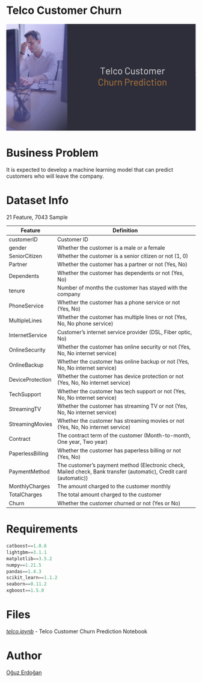 # Telco Customer Churn

![Telco](/images/telco.png)

# Business Problem

It is expected to develop a machine learning model that can predict customers who will leave the company.

# Dataset Info

21 Feature, 7043 Sample

| Feature | Definition |
| --- | --- |
| customerID | Customer ID |
| gender | Whether the customer is a male or a female |
| SeniorCitizen | Whether the customer is a senior citizen or not (1, 0) |
| Partner | Whether the customer has a partner or not (Yes, No) |
| Dependents | Whether the customer has dependents or not (Yes, No) |
| tenure | Number of months the customer has stayed with the company |
| PhoneService | Whether the customer has a phone service or not (Yes, No) |
| MultipleLines | Whether the customer has multiple lines or not (Yes, No, No phone service) |
| InternetService | Customer’s internet service provider (DSL, Fiber optic, No) |
| OnlineSecurity | Whether the customer has online security or not (Yes, No, No internet service)|
| OnlineBackup | Whether the customer has online backup or not (Yes, No, No internet service) |
| DeviceProtection | Whether the customer has device protection or not (Yes, No, No internet service) |
| TechSupport | Whether the customer has tech support or not (Yes, No, No internet service) |
| StreamingTV | Whether the customer has streaming TV or not (Yes, No, No internet service) |
| StreamingMovies | Whether the customer has streaming movies or not (Yes, No, No internet service) |
| Contract | The contract term of the customer (Month-to-month, One year, Two year) |
| PaperlessBilling | Whether the customer has paperless billing or not (Yes, No)|
| PaymentMethod | The customer’s payment method (Electronic check, Mailed check, Bank transfer (automatic), Credit card (automatic)) |
| MonthlyCharges | The amount charged to the customer monthly |
| TotalCharges | The total amount charged to the customer |
| Churn | Whether the customer churned or not (Yes or No) |

# Requirements

```python
catboost==1.0.6
lightgbm==3.1.1
matplotlib==3.5.2
numpy==1.21.5
pandas==1.4.3
scikit_learn==1.1.2
seaborn==0.11.2
xgboost==1.5.0
```

# **Files**

*[telco.ipynb](https://github.com/oguzerdo/telco-churn-prediction-ml/blob/main/telco.ipynb) -* Telco Customer Churn Prediction Notebook

# Author

[Oğuz Erdoğan](http://www.oguzerdogan.com)